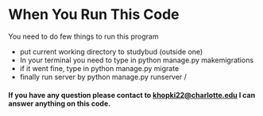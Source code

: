 # When You Run This Code
You need to do few things to run this program
* put current working directory to studybud (outside one)
* In your terminal you need to type in python manage.py makemigrations
* if it went fine, type in python manage.py migrate
* finally run server by python manage.py runserver /
  
#### If you have any question please contact to khopki22@charlotte.edu I can answer anything on this code.

